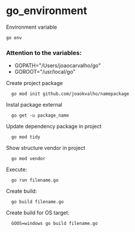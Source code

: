 # go_environment

Environment variable
```bash 
go env
```
### Attention to the variables:
* GOPATH="/Users/joaocarvalho/go"
* GOROOT="/usr/local/go"

Create project package
```
  go mod init github.com/joaokvalho/namepackage
```

Instal package external
```
  go get -u package_name
```

Update dependency package in project
```
  go mod tidy
```

Show structure vendor in project
```
  go mod vendor
```

Execute:
```
  go run filename.go
```

Create build:
```
  go build filename.go
```

Create build for OS target:
```
  GOOS=windows go build filename.go
```
